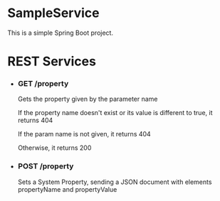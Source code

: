 # SampleService
This is a simple Spring Boot project.


  <H1>REST Services</H1>
 <ul>
   <li><h3>GET /property</h3> 
     Gets the property given by the parameter name
     <p>If the property name doesn't exist or its value is different to true, it returns 404
     <p>If the param name is not given, it returns 404
     <p>Otherwise, it returns 200
   </li>
   <li><h3>POST /property</h3> 
     Sets a System Property, sending a JSON document with elements propertyName and propertyValue
   </li>
</ul>
